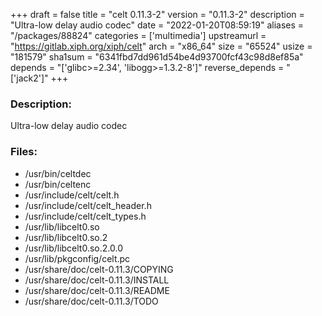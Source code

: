 +++
draft = false
title = "celt 0.11.3-2"
version = "0.11.3-2"
description = "Ultra-low delay audio codec"
date = "2022-01-20T08:59:19"
aliases = "/packages/88824"
categories = ['multimedia']
upstreamurl = "https://gitlab.xiph.org/xiph/celt"
arch = "x86_64"
size = "65524"
usize = "181579"
sha1sum = "6341fbd7dd961d54be4d93700fcf43c98d8ef85a"
depends = "['glibc>=2.34', 'libogg>=1.3.2-8']"
reverse_depends = "['jack2']"
+++
### Description: 
Ultra-low delay audio codec

### Files: 
* /usr/bin/celtdec
* /usr/bin/celtenc
* /usr/include/celt/celt.h
* /usr/include/celt/celt_header.h
* /usr/include/celt/celt_types.h
* /usr/lib/libcelt0.so
* /usr/lib/libcelt0.so.2
* /usr/lib/libcelt0.so.2.0.0
* /usr/lib/pkgconfig/celt.pc
* /usr/share/doc/celt-0.11.3/COPYING
* /usr/share/doc/celt-0.11.3/INSTALL
* /usr/share/doc/celt-0.11.3/README
* /usr/share/doc/celt-0.11.3/TODO
